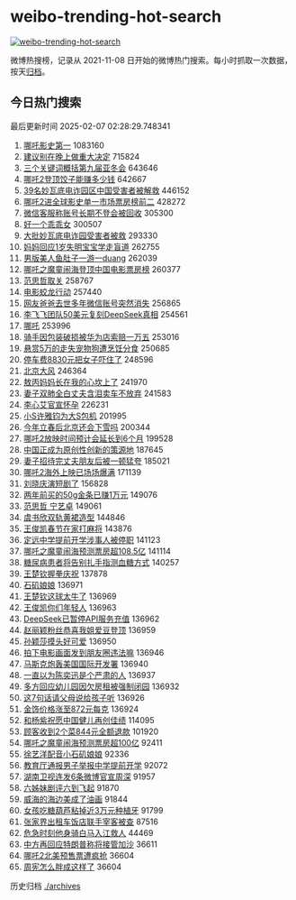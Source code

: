 # weibo-trending-hot-search

[![weibo-trending-hot-search](https://github.com/ameizi/weibo-trending-hot-search/actions/workflows/ci.yml/badge.svg)](https://github.com/ameizi/weibo-trending-hot-search/actions/workflows/ci.yml)

微博热搜榜，记录从 2021-11-08 日开始的微博热门搜索。每小时抓取一次数据，按天[归档](./archives)。

## 今日热门搜索

<!-- BEGIN --> 
最后更新时间 2025-02-07 02:28:29.748341 
1. [哪吒影史第一](https://s.weibo.com/weibo?q=%E5%93%AA%E5%90%92%E5%BD%B1%E5%8F%B2%E7%AC%AC%E4%B8%80&t=31&band_rank=1&Refer=top) 1083160
1. [建议别在晚上做重大决定](https://s.weibo.com/weibo?q=%23%E5%BB%BA%E8%AE%AE%E5%88%AB%E5%9C%A8%E6%99%9A%E4%B8%8A%E5%81%9A%E9%87%8D%E5%A4%A7%E5%86%B3%E5%AE%9A%23&t=31&band_rank=2&Refer=top) 715824
1. [三个关键词概括第九届亚冬会](https://s.weibo.com/weibo?q=%23%E4%B8%89%E4%B8%AA%E5%85%B3%E9%94%AE%E8%AF%8D%E6%A6%82%E6%8B%AC%E7%AC%AC%E4%B9%9D%E5%B1%8A%E4%BA%9A%E5%86%AC%E4%BC%9A%23&t=31&band_rank=3&Refer=top) 643646
1. [哪吒2登顶饺子能赚多少钱](https://s.weibo.com/weibo?q=%23%E5%93%AA%E5%90%922%E7%99%BB%E9%A1%B6%E9%A5%BA%E5%AD%90%E8%83%BD%E8%B5%9A%E5%A4%9A%E5%B0%91%E9%92%B1%23&t=31&band_rank=4&Refer=top) 642667
1. [39名妙瓦底电诈园区中国受害者被解救](https://s.weibo.com/weibo?q=%2339%E5%90%8D%E5%A6%99%E7%93%A6%E5%BA%95%E7%94%B5%E8%AF%88%E5%9B%AD%E5%8C%BA%E4%B8%AD%E5%9B%BD%E5%8F%97%E5%AE%B3%E8%80%85%E8%A2%AB%E8%A7%A3%E6%95%91%23&t=31&band_rank=5&Refer=top) 446152
1. [哪吒2进全球影史单一市场票房榜前二](https://s.weibo.com/weibo?q=%23%E5%93%AA%E5%90%922%E8%BF%9B%E5%85%A8%E7%90%83%E5%BD%B1%E5%8F%B2%E5%8D%95%E4%B8%80%E5%B8%82%E5%9C%BA%E7%A5%A8%E6%88%BF%E6%A6%9C%E5%89%8D%E4%BA%8C%23&t=31&band_rank=8&Refer=top) 428272
1. [微信客服称账号长期不登会被回收](https://s.weibo.com/weibo?q=%23%E5%BE%AE%E4%BF%A1%E5%AE%A2%E6%9C%8D%E7%A7%B0%E8%B4%A6%E5%8F%B7%E9%95%BF%E6%9C%9F%E4%B8%8D%E7%99%BB%E4%BC%9A%E8%A2%AB%E5%9B%9E%E6%94%B6%23&t=31&band_rank=6&Refer=top) 305300
1. [好一个乖乖女](https://s.weibo.com/weibo?q=%23%E5%A5%BD%E4%B8%80%E4%B8%AA%E4%B9%96%E4%B9%96%E5%A5%B3%23&t=31&band_rank=7&Refer=top) 300507
1. [大批妙瓦底电诈园受害者被救](https://s.weibo.com/weibo?q=%23%E5%A4%A7%E6%89%B9%E5%A6%99%E7%93%A6%E5%BA%95%E7%94%B5%E8%AF%88%E5%9B%AD%E5%8F%97%E5%AE%B3%E8%80%85%E8%A2%AB%E6%95%91%23&t=31&band_rank=44&Refer=top) 293330
1. [妈妈回应1岁失明宝宝学走盲道](https://s.weibo.com/weibo?q=%23%E5%A6%88%E5%A6%88%E5%9B%9E%E5%BA%941%E5%B2%81%E5%A4%B1%E6%98%8E%E5%AE%9D%E5%AE%9D%E5%AD%A6%E8%B5%B0%E7%9B%B2%E9%81%93%23&t=31&band_rank=9&Refer=top) 262755
1. [男版美人鱼肚子一游一duang](https://s.weibo.com/weibo?q=%23%E7%94%B7%E7%89%88%E7%BE%8E%E4%BA%BA%E9%B1%BC%E8%82%9A%E5%AD%90%E4%B8%80%E6%B8%B8%E4%B8%80duang%23&t=31&band_rank=10&Refer=top) 262039
1. [哪吒之魔童闹海登顶中国电影票房榜](https://s.weibo.com/weibo?q=%23%E5%93%AA%E5%90%92%E4%B9%8B%E9%AD%94%E7%AB%A5%E9%97%B9%E6%B5%B7%E7%99%BB%E9%A1%B6%E4%B8%AD%E5%9B%BD%E7%94%B5%E5%BD%B1%E7%A5%A8%E6%88%BF%E6%A6%9C%23&t=31&band_rank=11&Refer=top) 260377
1. [范思哲取关](https://s.weibo.com/weibo?q=%23%E8%8C%83%E6%80%9D%E5%93%B2%E5%8F%96%E5%85%B3%23&t=31&band_rank=12&Refer=top) 258767
1. [电影蛟龙行动](https://s.weibo.com/weibo?q=%E7%94%B5%E5%BD%B1%E8%9B%9F%E9%BE%99%E8%A1%8C%E5%8A%A8&t=31&band_rank=13&Refer=top) 257440
1. [网友爸爸去世多年微信账号突然消失](https://s.weibo.com/weibo?q=%23%E7%BD%91%E5%8F%8B%E7%88%B8%E7%88%B8%E5%8E%BB%E4%B8%96%E5%A4%9A%E5%B9%B4%E5%BE%AE%E4%BF%A1%E8%B4%A6%E5%8F%B7%E7%AA%81%E7%84%B6%E6%B6%88%E5%A4%B1%23&t=31&band_rank=14&Refer=top) 256865
1. [李飞飞团队50美元复刻DeepSeek真相](https://s.weibo.com/weibo?q=%23%E6%9D%8E%E9%A3%9E%E9%A3%9E%E5%9B%A2%E9%98%9F50%E7%BE%8E%E5%85%83%E5%A4%8D%E5%88%BBDeepSeek%E7%9C%9F%E7%9B%B8%23&t=31&band_rank=15&Refer=top) 254561
1. [哪吒](https://s.weibo.com/weibo?q=%E5%93%AA%E5%90%92&t=31&band_rank=16&Refer=top) 253996
1. [骑手因包装破损被华为店索赔一万五](https://s.weibo.com/weibo?q=%23%E9%AA%91%E6%89%8B%E5%9B%A0%E5%8C%85%E8%A3%85%E7%A0%B4%E6%8D%9F%E8%A2%AB%E5%8D%8E%E4%B8%BA%E5%BA%97%E7%B4%A2%E8%B5%94%E4%B8%80%E4%B8%87%E4%BA%94%23&t=31&band_rank=17&Refer=top) 253016
1. [悬赏5万的走失宠物狗遭烹饪分食](https://s.weibo.com/weibo?q=%23%E6%82%AC%E8%B5%8F5%E4%B8%87%E7%9A%84%E8%B5%B0%E5%A4%B1%E5%AE%A0%E7%89%A9%E7%8B%97%E9%81%AD%E7%83%B9%E9%A5%AA%E5%88%86%E9%A3%9F%23&t=31&band_rank=18&Refer=top) 250685
1. [停车费8830元把女子吓住了](https://s.weibo.com/weibo?q=%23%E5%81%9C%E8%BD%A6%E8%B4%B98830%E5%85%83%E6%8A%8A%E5%A5%B3%E5%AD%90%E5%90%93%E4%BD%8F%E4%BA%86%23&t=31&band_rank=19&Refer=top) 248596
1. [北京大风](https://s.weibo.com/weibo?q=%E5%8C%97%E4%BA%AC%E5%A4%A7%E9%A3%8E&t=31&band_rank=20&Refer=top) 246364
1. [敖丙妈妈长在我的心坎上了](https://s.weibo.com/weibo?q=%23%E6%95%96%E4%B8%99%E5%A6%88%E5%A6%88%E9%95%BF%E5%9C%A8%E6%88%91%E7%9A%84%E5%BF%83%E5%9D%8E%E4%B8%8A%E4%BA%86%23&t=31&band_rank=21&Refer=top) 241970
1. [妻子双肺全白丈夫含泪卖车不放弃](https://s.weibo.com/weibo?q=%23%E5%A6%BB%E5%AD%90%E5%8F%8C%E8%82%BA%E5%85%A8%E7%99%BD%E4%B8%88%E5%A4%AB%E5%90%AB%E6%B3%AA%E5%8D%96%E8%BD%A6%E4%B8%8D%E6%94%BE%E5%BC%83%23&t=31&band_rank=22&Refer=top) 241583
1. [李心艾官宣怀孕](https://s.weibo.com/weibo?q=%23%E6%9D%8E%E5%BF%83%E8%89%BE%E5%AE%98%E5%AE%A3%E6%80%80%E5%AD%95%23&t=31&band_rank=23&Refer=top) 226231
1. [小S许雅钧为大S包机](https://s.weibo.com/weibo?q=%23%E5%B0%8FS%E8%AE%B8%E9%9B%85%E9%92%A7%E4%B8%BA%E5%A4%A7S%E5%8C%85%E6%9C%BA%23&t=31&band_rank=24&Refer=top) 201995
1. [今年立春后北京还会下雪吗](https://s.weibo.com/weibo?q=%23%E4%BB%8A%E5%B9%B4%E7%AB%8B%E6%98%A5%E5%90%8E%E5%8C%97%E4%BA%AC%E8%BF%98%E4%BC%9A%E4%B8%8B%E9%9B%AA%E5%90%97%23&t=31&band_rank=25&Refer=top) 200344
1. [哪吒2放映时间预计会延长到6个月](https://s.weibo.com/weibo?q=%23%E5%93%AA%E5%90%922%E6%94%BE%E6%98%A0%E6%97%B6%E9%97%B4%E9%A2%84%E8%AE%A1%E4%BC%9A%E5%BB%B6%E9%95%BF%E5%88%B06%E4%B8%AA%E6%9C%88%23&t=31&band_rank=26&Refer=top) 199528
1. [中国正成为原创性创新的策源地](https://s.weibo.com/weibo?q=%23%E4%B8%AD%E5%9B%BD%E6%AD%A3%E6%88%90%E4%B8%BA%E5%8E%9F%E5%88%9B%E6%80%A7%E5%88%9B%E6%96%B0%E7%9A%84%E7%AD%96%E6%BA%90%E5%9C%B0%23&t=31&band_rank=10&Refer=top) 187645
1. [妻子招待完丈夫朋友后被一顿猛夸](https://s.weibo.com/weibo?q=%23%E5%A6%BB%E5%AD%90%E6%8B%9B%E5%BE%85%E5%AE%8C%E4%B8%88%E5%A4%AB%E6%9C%8B%E5%8F%8B%E5%90%8E%E8%A2%AB%E4%B8%80%E9%A1%BF%E7%8C%9B%E5%A4%B8%23&t=31&band_rank=27&Refer=top) 185021
1. [哪吒2海外上映已场场爆满](https://s.weibo.com/weibo?q=%23%E5%93%AA%E5%90%922%E6%B5%B7%E5%A4%96%E4%B8%8A%E6%98%A0%E5%B7%B2%E5%9C%BA%E5%9C%BA%E7%88%86%E6%BB%A1%23&t=31&band_rank=28&Refer=top) 171139
1. [刘晓庆演短剧了](https://s.weibo.com/weibo?q=%23%E5%88%98%E6%99%93%E5%BA%86%E6%BC%94%E7%9F%AD%E5%89%A7%E4%BA%86%23&t=31&band_rank=29&Refer=top) 156828
1. [两年前买的50g金条已赚1万元](https://s.weibo.com/weibo?q=%23%E4%B8%A4%E5%B9%B4%E5%89%8D%E4%B9%B0%E7%9A%8450g%E9%87%91%E6%9D%A1%E5%B7%B2%E8%B5%9A1%E4%B8%87%E5%85%83%23&t=31&band_rank=30&Refer=top) 149076
1. [范思哲 宁艺卓](https://s.weibo.com/weibo?q=%E8%8C%83%E6%80%9D%E5%93%B2%20%E5%AE%81%E8%89%BA%E5%8D%93&t=31&band_rank=31&Refer=top) 149061
1. [虞书欣双轨黄裙造型](https://s.weibo.com/weibo?q=%23%E8%99%9E%E4%B9%A6%E6%AC%A3%E5%8F%8C%E8%BD%A8%E9%BB%84%E8%A3%99%E9%80%A0%E5%9E%8B%23&t=31&band_rank=32&Refer=top) 144846
1. [王俊凯春节在家打麻将](https://s.weibo.com/weibo?q=%23%E7%8E%8B%E4%BF%8A%E5%87%AF%E6%98%A5%E8%8A%82%E5%9C%A8%E5%AE%B6%E6%89%93%E9%BA%BB%E5%B0%86%23&t=31&band_rank=33&Refer=top) 143876
1. [定远中学提前开学涉事人被停职](https://s.weibo.com/weibo?q=%23%E5%AE%9A%E8%BF%9C%E4%B8%AD%E5%AD%A6%E6%8F%90%E5%89%8D%E5%BC%80%E5%AD%A6%E6%B6%89%E4%BA%8B%E4%BA%BA%E8%A2%AB%E5%81%9C%E8%81%8C%23&t=31&band_rank=34&Refer=top) 141123
1. [哪吒之魔童闹海预测票房超108.5亿](https://s.weibo.com/weibo?q=%23%E5%93%AA%E5%90%92%E4%B9%8B%E9%AD%94%E7%AB%A5%E9%97%B9%E6%B5%B7%E9%A2%84%E6%B5%8B%E7%A5%A8%E6%88%BF%E8%B6%85108.5%E4%BA%BF%23&t=31&band_rank=35&Refer=top) 141114
1. [糖尿病患者将告别扎手指测血糖方式](https://s.weibo.com/weibo?q=%23%E7%B3%96%E5%B0%BF%E7%97%85%E6%82%A3%E8%80%85%E5%B0%86%E5%91%8A%E5%88%AB%E6%89%8E%E6%89%8B%E6%8C%87%E6%B5%8B%E8%A1%80%E7%B3%96%E6%96%B9%E5%BC%8F%23&t=31&band_rank=36&Refer=top) 140257
1. [王楚钦握拳庆祝](https://s.weibo.com/weibo?q=%E7%8E%8B%E6%A5%9A%E9%92%A6%E6%8F%A1%E6%8B%B3%E5%BA%86%E7%A5%9D&t=31&band_rank=37&Refer=top) 137878
1. [石矶娘娘](https://s.weibo.com/weibo?q=%E7%9F%B3%E7%9F%B6%E5%A8%98%E5%A8%98&t=31&band_rank=38&Refer=top) 136971
1. [王楚钦这球太牛了](https://s.weibo.com/weibo?q=%E7%8E%8B%E6%A5%9A%E9%92%A6%E8%BF%99%E7%90%83%E5%A4%AA%E7%89%9B%E4%BA%86&t=31&band_rank=39&Refer=top) 136969
1. [王俊凯你们年轻人](https://s.weibo.com/weibo?q=%E7%8E%8B%E4%BF%8A%E5%87%AF%E4%BD%A0%E4%BB%AC%E5%B9%B4%E8%BD%BB%E4%BA%BA&t=31&band_rank=40&Refer=top) 136963
1. [DeepSeek已暂停API服务充值](https://s.weibo.com/weibo?q=%23DeepSeek%E5%B7%B2%E6%9A%82%E5%81%9CAPI%E6%9C%8D%E5%8A%A1%E5%85%85%E5%80%BC%23&t=31&band_rank=41&Refer=top) 136962
1. [赵丽颖粉丝恭喜我姐爱豆登顶](https://s.weibo.com/weibo?q=%23%E8%B5%B5%E4%B8%BD%E9%A2%96%E7%B2%89%E4%B8%9D%E6%81%AD%E5%96%9C%E6%88%91%E5%A7%90%E7%88%B1%E8%B1%86%E7%99%BB%E9%A1%B6%23&t=31&band_rank=42&Refer=top) 136959
1. [孙颖莎摸头好可爱](https://s.weibo.com/weibo?q=%E5%AD%99%E9%A2%96%E8%8E%8E%E6%91%B8%E5%A4%B4%E5%A5%BD%E5%8F%AF%E7%88%B1&t=31&band_rank=43&Refer=top) 136950
1. [拍下电影画面发到朋友圈违法嘛](https://s.weibo.com/weibo?q=%23%E6%8B%8D%E4%B8%8B%E7%94%B5%E5%BD%B1%E7%94%BB%E9%9D%A2%E5%8F%91%E5%88%B0%E6%9C%8B%E5%8F%8B%E5%9C%88%E8%BF%9D%E6%B3%95%E5%98%9B%23&t=31&band_rank=45&Refer=top) 136946
1. [马斯克炮轰美国国际开发署](https://s.weibo.com/weibo?q=%23%E9%A9%AC%E6%96%AF%E5%85%8B%E7%82%AE%E8%BD%B0%E7%BE%8E%E5%9B%BD%E5%9B%BD%E9%99%85%E5%BC%80%E5%8F%91%E7%BD%B2%23&t=31&band_rank=46&Refer=top) 136940
1. [一直以为陈奕迅是个严肃的人](https://s.weibo.com/weibo?q=%E4%B8%80%E7%9B%B4%E4%BB%A5%E4%B8%BA%E9%99%88%E5%A5%95%E8%BF%85%E6%98%AF%E4%B8%AA%E4%B8%A5%E8%82%83%E7%9A%84%E4%BA%BA&t=31&band_rank=47&Refer=top) 136937
1. [多方回应幼儿园因欠房租被强制闭园](https://s.weibo.com/weibo?q=%23%E5%A4%9A%E6%96%B9%E5%9B%9E%E5%BA%94%E5%B9%BC%E5%84%BF%E5%9B%AD%E5%9B%A0%E6%AC%A0%E6%88%BF%E7%A7%9F%E8%A2%AB%E5%BC%BA%E5%88%B6%E9%97%AD%E5%9B%AD%23&t=31&band_rank=48&Refer=top) 136932
1. [这7句话请父母说给孩子听](https://s.weibo.com/weibo?q=%E8%BF%997%E5%8F%A5%E8%AF%9D%E8%AF%B7%E7%88%B6%E6%AF%8D%E8%AF%B4%E7%BB%99%E5%AD%A9%E5%AD%90%E5%90%AC&t=31&band_rank=49&Refer=top) 136926
1. [金饰价格涨至872元每克](https://s.weibo.com/weibo?q=%23%E9%87%91%E9%A5%B0%E4%BB%B7%E6%A0%BC%E6%B6%A8%E8%87%B3872%E5%85%83%E6%AF%8F%E5%85%8B%23&t=31&band_rank=50&Refer=top) 136924
1. [和杨紫祝愿中国健儿再创佳绩](https://s.weibo.com/weibo?q=%23%E5%92%8C%E6%9D%A8%E7%B4%AB%E7%A5%9D%E6%84%BF%E4%B8%AD%E5%9B%BD%E5%81%A5%E5%84%BF%E5%86%8D%E5%88%9B%E4%BD%B3%E7%BB%A9%23&t=31&band_rank=24&Refer=top) 114095
1. [顾客收到2个菜844元全额退款](https://s.weibo.com/weibo?q=%23%E9%A1%BE%E5%AE%A2%E6%94%B6%E5%88%B02%E4%B8%AA%E8%8F%9C844%E5%85%83%E5%85%A8%E9%A2%9D%E9%80%80%E6%AC%BE%23&t=31&band_rank=6&Refer=top) 101920
1. [哪吒之魔童闹海预测票房超100亿](https://s.weibo.com/weibo?q=%23%E5%93%AA%E5%90%92%E4%B9%8B%E9%AD%94%E7%AB%A5%E9%97%B9%E6%B5%B7%E9%A2%84%E6%B5%8B%E7%A5%A8%E6%88%BF%E8%B6%85100%E4%BA%BF%23&t=31&band_rank=31&Refer=top) 92411
1. [徐艺洋配音小石矶娘娘](https://s.weibo.com/weibo?q=%23%E5%BE%90%E8%89%BA%E6%B4%8B%E9%85%8D%E9%9F%B3%E5%B0%8F%E7%9F%B3%E7%9F%B6%E5%A8%98%E5%A8%98%23&t=31&band_rank=33&Refer=top) 92336
1. [教育厅通报男子举报中学提前开学](https://s.weibo.com/weibo?q=%23%E6%95%99%E8%82%B2%E5%8E%85%E9%80%9A%E6%8A%A5%E7%94%B7%E5%AD%90%E4%B8%BE%E6%8A%A5%E4%B8%AD%E5%AD%A6%E6%8F%90%E5%89%8D%E5%BC%80%E5%AD%A6%23&t=31&band_rank=41&Refer=top) 92072
1. [湖南卫视连发6条微博官宣周深](https://s.weibo.com/weibo?q=%23%E6%B9%96%E5%8D%97%E5%8D%AB%E8%A7%86%E8%BF%9E%E5%8F%916%E6%9D%A1%E5%BE%AE%E5%8D%9A%E5%AE%98%E5%AE%A3%E5%91%A8%E6%B7%B1%23&t=31&band_rank=44&Refer=top) 91957
1. [六姊妹剧评六到飞起](https://s.weibo.com/weibo?q=%23%E5%85%AD%E5%A7%8A%E5%A6%B9%E5%89%A7%E8%AF%84%E5%85%AD%E5%88%B0%E9%A3%9E%E8%B5%B7%23&t=31&band_rank=47&Refer=top) 91870
1. [威海的海边美成了油画](https://s.weibo.com/weibo?q=%E5%A8%81%E6%B5%B7%E7%9A%84%E6%B5%B7%E8%BE%B9%E7%BE%8E%E6%88%90%E4%BA%86%E6%B2%B9%E7%94%BB&t=31&band_rank=48&Refer=top) 91844
1. [女孩吃糖葫芦粘掉近3万元种植牙](https://s.weibo.com/weibo?q=%23%E5%A5%B3%E5%AD%A9%E5%90%83%E7%B3%96%E8%91%AB%E8%8A%A6%E7%B2%98%E6%8E%89%E8%BF%913%E4%B8%87%E5%85%83%E7%A7%8D%E6%A4%8D%E7%89%99%23&t=31&band_rank=49&Refer=top) 91799
1. [张家界出租车饭店联手宰客被查](https://s.weibo.com/weibo?q=%23%E5%BC%A0%E5%AE%B6%E7%95%8C%E5%87%BA%E7%A7%9F%E8%BD%A6%E9%A5%AD%E5%BA%97%E8%81%94%E6%89%8B%E5%AE%B0%E5%AE%A2%E8%A2%AB%E6%9F%A5%23&t=31&band_rank=10&Refer=top) 87516
1. [危急时刻他身骑白马入江救人](https://s.weibo.com/weibo?q=%23%E5%8D%B1%E6%80%A5%E6%97%B6%E5%88%BB%E4%BB%96%E8%BA%AB%E9%AA%91%E7%99%BD%E9%A9%AC%E5%85%A5%E6%B1%9F%E6%95%91%E4%BA%BA%23&t=31&band_rank=28&Refer=top) 44469
1. [中方再回应特朗普称将接管加沙](https://s.weibo.com/weibo?q=%23%E4%B8%AD%E6%96%B9%E5%86%8D%E5%9B%9E%E5%BA%94%E7%89%B9%E6%9C%97%E6%99%AE%E7%A7%B0%E5%B0%86%E6%8E%A5%E7%AE%A1%E5%8A%A0%E6%B2%99%23&t=31&band_rank=41&Refer=top) 36611
1. [哪吒2北美预售票遭疯抢](https://s.weibo.com/weibo?q=%23%E5%93%AA%E5%90%922%E5%8C%97%E7%BE%8E%E9%A2%84%E5%94%AE%E7%A5%A8%E9%81%AD%E7%96%AF%E6%8A%A2%23&t=31&band_rank=48&Refer=top) 36604
1. [周宪怎么胖成这样了](https://s.weibo.com/weibo?q=%23%E5%91%A8%E5%AE%AA%E6%80%8E%E4%B9%88%E8%83%96%E6%88%90%E8%BF%99%E6%A0%B7%E4%BA%86%23&t=31&band_rank=49&Refer=top) 36604
<!-- END -->

历史归档 [./archives](./archives)

